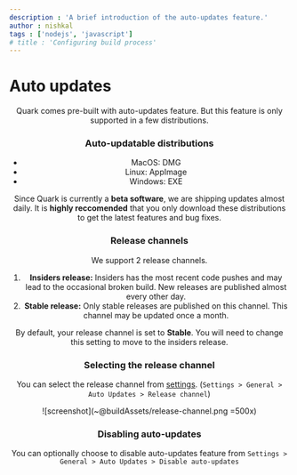 ```yaml
---
description : 'A brief introduction of the auto-updates feature.'
author : nishkal
tags : ['nodejs', 'javascript']
# title : 'Configuring build process'
---
```


# Auto updates

<Header />

Quark comes pre-built with auto-updates feature. But this feature is only supported in a few distributions.

### Auto-updatable distributions
* MacOS: DMG
* Linux: AppImage
* Windows: EXE

Since Quark is currently a __beta software__, we are shipping updates almost daily. It is __highly reccomended__ that you only download these distributions to get the latest features and bug fixes.

### Release channels
We support 2 release channels.
1. __Insiders release:__ Insiders has the most recent code pushes and may lead to the occasional broken build. New releases are published almost every other day.
2. __Stable release:__ Only stable releases are published on this channel. This channel may be updated once a month.

By default, your release channel is set to __Stable__. You will need to change this setting to move to the insiders release.

### Selecting the release channel
You can select the release channel from [settings](/guide/quark-ide.html#settings). (`Settings > General > Auto Updates > Release channel`)

![screenshot](~@buildAssets/release-channel.png =500x)

### Disabling auto-updates
You can optionally choose to disable auto-updates feature from `Settings > General > Auto Updates > Disable auto-updates`

